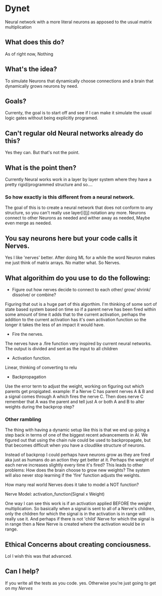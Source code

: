 # Dynet
Neural network with a more literal neurons as apposed to the usual matrix multiplication

## What does this do?
As of right now, Nothing

## What's the idea?
To simulate Neurons that dynamically choose connections and a brain that dynamically grows neurons by need. 

## Goals?
Currenty, the goal is to start off and see if I can make it simulate the usual logic gates without being explicitly programed. 

## Can't regular old Neural networks already do this? 
Yes they can. But that's not the point.

## What is the point then?
Currently Neural works work in a layer by layer system where they have a pretty rigid/programmed structure and so.... 

### So how exactly is this different from a neural network. 
The goal of this is to create a neural network that does not conform to any structure, so you can't really use layer[i][j] notation any more. 
Neurons connect to other Neurons as needed and wither away as needed, Maybe even merge as needed. 

## You say neurons here but your code calls it Nerves. 
Yes I like 'nerves' better. After doing ML for a while the word Neuron makes me just think of matrix arrays. No matter what. So Nerves. 

## What algorithim do you use to do the following: 
- Figure out how nerves decide to connect to each other/ grow/ shrink/ dissolve/ or combine? 

Figuring that out is a huge part of this algorthim. I'm thinking of some sort of state based system based on time so if a parent nerve has been fired within some amount of time it adds that to the current activation, perhaps the addition to the current activation has it's own activation function so the longer it takes the less of an impact it would have. 

- Fire the nerves.

The nerves have a .fire function very inspired by current neural networks. The output is divided and sent as the input to all children
- Activation function. 

Linear, thinking of converting to relu
- Backpropagation

Use the error term to adjust the weight, working on figuring out which parents get propigated. example: 
If a Nerve C has parent nerves A & B and a signal comes through A which fires the nerve C. Then does nerve C remember that A was the parent and tell just A or both A and B to alter weights during the backprop step? 

### Other rambling
The thing with having a dynamic setup like this is that we end up going a step back in terms of one of the biggest recent advancements in AI. 
We figured out that using the chain rule could be used to backpropagate, but that becomes difficult when you have a cloudlike structure of neurons.

Instead of backprop I could perhaps have neurons grow as they are fired aka just as humans do an action they get better at it. Perhaps the weight of each nerve increases slightly every time it's fired? 
This leads to other problems: How does the brain choose to grow new weights? The system will also never stop learning if the 'fire' function adjusts the weights. 

How many real world Nerves does it take to model a NOT function? 

Nerve Model:
activation_function(Signal x Weight)

One way I can see this work is if an activation applied BEFORE the weight multiplication. So basically when a signal is sent to all of a Nerve's children, only the children for which the signal is in the activation is in range will really use it. And perhaps if there is not 'child' Nerve for which the signal is in range then a New Nerve is created where the activation would be in range. 




## Ethical Concerns about creating conciousness. 
 Lol I wish this was that advanced. 

## Can I help?
If you write all the tests as you code. yes. Otherwise you're just going to get on my *Nerves*
